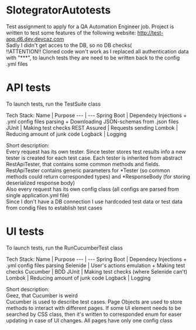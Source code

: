 # SlotegratorAutotests
Test assignment to apply for a QA Automation Engineer job. Project is written to test some features of the following website: http://test-app.d6.dev.devcaz.com
<br>Sadly I didn't get acces to the DB, so no DB checks(
<br>!!ATTENTION!! Cloned code won't work as I replaced all authentication data with "***", to launch tests they are need to be written back to the config .yml files

# API tests
To launch tests, run the TestSuite class

Tech Stack:
Name | Purpose
--- | --- 
Spring Boot | Dependecy Injections + .yml config files parsing + Downloading JSON-schemas from .json files
JUnit | Making test checks
REST Assured | Requests sending
Lombok | Reducing amount of junk code
Logback | Logging

Short description:
<br>Every request has its own tester. Since tester stores test results info a new tester is created for each test case. Each tester is inherited from abstract RestApiTester, that contains some common methods and fields. RestApiTester contains generic parameters for *Tester (so common methods could return corresponded types) and *ResponseBody (for storing deserialized response body)
<br>Also every request has its own config class (all configs are parsed from single application.yml file)
<br>Since I don't have a DB connection I use hardcoded test data or test data from condig files to establish test cases

# UI tests
To launch tests, run the RunCucumberTest class

Tech Stack:
Name | Purpose
--- | --- 
Spring Boot | Dependecy Injections + .yml config files parsing
Selenide | User's actions emulation + Making test checks
Cucumber | BDD
JUnit | Making test checks (where Selenide can't)
Lombok | Reducing amount of junk code
Logback | Logging

Short description:
<br>Geez, that Cucumber is weird
<br>Cucumber is used to describe test cases. Page Objects are used to store methods to interact with different pages. If some UI element needs to be searched by CSS class, then it's written to corresponded enum for easer updating in case of UI changes. All pages have only one config class
